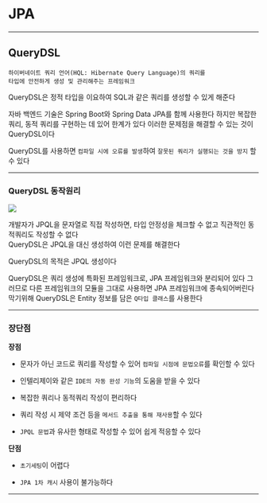 # JPA
---
## QueryDSL
```
하이버네이트 쿼리 언어(HQL: Hibernate Query Language)의 쿼리를 
타입에 안전하게 생성 및 관리해주는 프레임워크
```
QueryDSL은 정적 타입을 이요하여 SQL과 같은 쿼리를 생성할 수 있게 해준다

자바 백엔드 기술은 Spring Boot와 Spring Data JPA를 함께 사용한다
하지만 복잡한 쿼리, 동적 쿼리를 구현하는 데 있어 한계가 있다
이러한 문제점을 해결할 수 있는 것이 QueryDSL이다

QueryDSL를 사용하면 `컴파일 시에 오류를 발생`하여 `잘못된 쿼리가 실행되는 것을 방지` 할 수 있다

---
### QueryDSL 동작원리
![](https://img1.daumcdn.net/thumb/R1280x0/?scode=mtistory2&fname=https%3A%2F%2Fblog.kakaocdn.net%2Fdn%2FnI4T8%2FbtspeIPCLp0%2FpmndIdQ8Q3VbuNHFFUgUt1%2Fimg.png) 

개발자가 JPQL을 문자열로 직접 작성하면, 타입 안정성을 체크할 수 없고 직관적인 동적쿼리도 작성할 수 없다      
QueryDSL은 JPQL을 대신 생성하여 이런 문제를 해결한다

QueryDSL의 목적은 JPQL 생성이다

QueryDSL은 쿼리 생성에 특화된 프레임워크로, JPA 프레임워크와 분리되어 있다 
그러므로 다른 프레임워크의 모듈을 그대로 사용하면 JPA 프레임워크에 종속되어버린다
막기위해 QueryDSL은 Entity 정보를 담은 `Q타입 클래스`를 사용한다

---
### 장단점
**장점**   
- 문자가 아닌 코드로 쿼리를 작성할 수 있어 `컴파일 시점에 문법오류`를 확인할 수 있다

- 인텔리제이와 같은 `IDE의 자동 완성 기능`의 도움을 받을 수 있다
- 복잡한 쿼리나 동적쿼리 작성이 편리하다
- 쿼리 작성 시 제약 조건 등을 `메서드 추출을 통해 재사용`할 수 있다
- `JPQL 문법`과 유사한 형태로 작성할 수 있어 쉽게 적응할 수 있다

**단점**   
- `초기세팅`이 어렵다

- `JPA 1차 캐시` 사용이 불가능하다
---